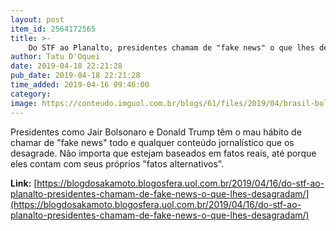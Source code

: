 ```yaml
---
layout: post
item_id: 2564172565
title: >-
    Do STF ao Planalto, presidentes chamam de "fake news" o que lhes desagradam
author: Tatu D'Oquei
date: 2019-04-18 22:21:28
pub_date: 2019-04-18 22:21:28
time_added: 2019-04-16 09:46:00
category: 
image: https://conteudo.imguol.com.br/blogs/61/files/2019/04/brasil-bolsonaro-toffoli-615x300.jpg
---
```


Presidentes como Jair Bolsonaro e Donald Trump têm o mau hábito de chamar de "fake news" todo e qualquer conteúdo jornalístico que os desagrade. Não importa que estejam baseados em fatos reais, até porque eles contam com seus próprios "fatos alternativos".

**Link:** [https://blogdosakamoto.blogosfera.uol.com.br/2019/04/16/do-stf-ao-planalto-presidentes-chamam-de-fake-news-o-que-lhes-desagradam/](https://blogdosakamoto.blogosfera.uol.com.br/2019/04/16/do-stf-ao-planalto-presidentes-chamam-de-fake-news-o-que-lhes-desagradam/)

